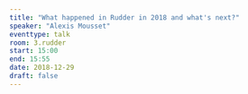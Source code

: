```yaml
---
title: "What happened in Rudder in 2018 and what's next?"
speaker: "Alexis Mousset"
eventtype: talk
room: 3.rudder
start: 15:00
end: 15:55
date: 2018-12-29
draft: false
---
```

